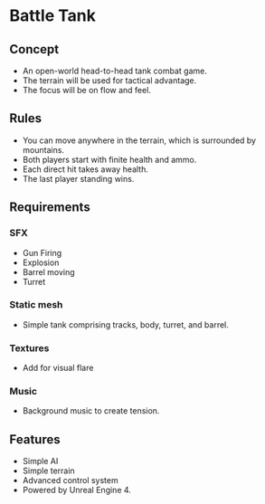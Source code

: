 # Battle Tank
## Concept
* An open-world head-to-head tank combat game.
* The terrain will be used for tactical advantage.
* The focus will be on flow and feel.

## Rules
* You can move anywhere in the terrain, which is surrounded by mountains.
* Both players start with finite health and ammo.
* Each direct hit takes away health.
* The last player standing wins.

## Requirements
### SFX
* Gun Firing
* Explosion
* Barrel moving
* Turret

### Static mesh
* Simple tank comprising tracks, body, turret, and barrel.

### Textures
* Add for visual flare

### Music
* Background music to create tension.

## Features
* Simple AI
* Simple terrain
* Advanced control system
* Powered by Unreal Engine 4.